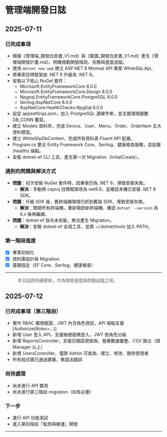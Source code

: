 # 管理端開發日誌

## 2025-07-11

### 已完成事項
- 根據《管理端_開發白皮書_V1.md》與《藍圖_開發白皮書_V1.md》產生《管理端開發計畫.md》，明確規劃開發階段、任務與進度追蹤。
- 使用 `dotnet new web` 建立 ASP.NET 8 Minimal API 專案 WhiteSlip.Api。
- 將專案目標框架由 .NET 6 升級為 .NET 8。
- 安裝以下核心 NuGet 套件：
  - Microsoft.EntityFrameworkCore 8.0.0
  - Microsoft.EntityFrameworkCore.Design 8.0.0
  - Npgsql.EntityFrameworkCore.PostgreSQL 8.0.0
  - Serilog.AspNetCore 8.0.0
  - AspNetCore.HealthChecks.NpgSql 8.0.0
- 設定 appsettings.json，加入 PostgreSQL 連線字串，並支援環境變數 DB_CONN 覆寫。
- 建立 Models 資料夾，完成 Device、User、Menu、Order、OrderItem 五大資料模型。
- 建立 WhiteSlipDbContext，完成所有資料表 Fluent API 配置。
- Program.cs 整合 Entity Framework Core、Serilog、健康檢查服務，並設置 /healthz 端點。
- 安裝 dotnet-ef CLI 工具，產生第一次 Migration（InitialCreate）。

### 遇到的問題與解決方式
- **問題**：初次安裝 NuGet 套件時，因專案仍為 .NET 6，導致安裝失敗。
  - **解決**：手動將 csproj 目標框架改為 net8.0，並確認本機已安裝 .NET 8 SDK。
- **問題**：升級 SDK 後，舊終端機環境仍抓到舊版 SDK，導致安裝失敗。
  - **解決**：關閉所有終端機，重新開啟新終端機，確認 `dotnet --version` 為 8.x 後再繼續。
- **問題**：dotnet ef 指令未安裝，無法產生 Migration。
  - **解決**：安裝 dotnet-ef 全域工具，並將 ~/.dotnet/tools 加入 PATH。

### 第一階段進度
- [x] 專案初始化
- [x] 資料庫設計與 Migration
- [x] 基礎設定（EF Core、Serilog、健康檢查）

---
> 本日誌將持續更新，作為開發進度與問題追蹤之用。 

## 2025-07-12

### 已完成事項（第三階段）
- 實作 RBAC 權限驗證，JWT 內含角色資訊，API 端點支援 [Authorize(Roles=...)]
- 新增 User 登入 API，支援帳號密碼登入，JWT 依角色分級
- 新增 ReportsController，支援日期區間查詢、營業數據彙整、CSV 匯出（限 Manager 以上）
- 新增 UsersController，僅限 Admin 可查詢、建立、修改、刪除使用者
- 所有程式碼已通過建置，無語法錯誤

### 尚待處理
- 尚未進行 API 實測
- 尚未進行第三階段 migration（如有必要）

### 下一步
- 進行 API 功能測試
- 進入第四階段「監控與維運」開發

--- 